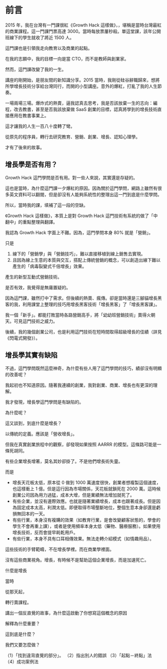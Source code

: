 # 前言

2015 年，我在台灣有一門課很紅《Growth Hack 這樣做》，，堪稱是當時台灣最紅的商業課程。這一門課門票高達 3000。當時每放票屢秒殺。單這堂課，該年公開班線下的學生就收了將近 1500 人。

這門課也是引領我走向教育以及商業的起點。

在我的志願中，我的目標一向是當 CTO，而不是教師與創業家。

然而，這門課改變了我的一生。

講座的剛開始，是朋友間的新知識分享。2015 當時，我剛從硅谷辭職歸來，想將所學增長技術分享給台灣同行，而開的小型講座。意外的爆紅，打亂了我的人生節奏。

一場兩場三場。爆炸式的熱賣，逼我認真去思考，我是否該放棄一生的志向：編程，改去教書，甚至是否我該放棄做 SaaS 創業的目標，認真將學到的增長技術直接應用在教書事業上。

這才讓我的人生一百八十度轉了彎。

從原先的程序員，轉行去研究教育、營銷、創業、增長、認知心理學。

才有了後來的故事。

## 增長學是否有用？

Growth Hack 這門學問是否有用。對一些人來說，其實還是存疑的。

這也是當時，為什麼這門課一夕爆紅的原因。因為關於這門學問，網路上雖然有很多英文資料可以翻閱，但是卻沒有人能夠系統性的整理出這一門到底是什麼學問。

所以，當時我的課，填補了這一段的空缺。


《Growth Hack 這樣做》，本質上是對 Growth Hack 這門技術有系統的做了「中翻中」的重點整理與翻譯。

我認為 Growth Hack 字面上不難。因為，這門學問本身 80% 就是「營銷」。

只是

1. 線下的「營銷學」與「營銷技巧」，難以直接移植到線上銷售去實現。
2. 且因為線上生意的本質與交互，搭配上傳統營銷的概念，可以創造出線下難以產生的「病毒裂變式千倍增長」效果。

產生的新型互動式營銷技術。

是否有效，我覺得是無庸置疑的。

因為這門課，雖然打中了需求。但後續的熱賣、瘋傳。卻是當時還是三腳貓增長黑客的我，利用課堂上整理的技巧用增長黑客技術「增長黑客」了「增長黑客課」。

我一個「新手」。都能打敗當時各路營銷高手，將「幼幼班營銷技術」賣得火朝天。可見這門技術之威力。

後續，我的幾個創業公司，也是利用這門技術在短時間取得超級增長的佳績（詳見《閃電式開發》）。

## 增長學其實有缺陷

不過，這門學問既然這麼神奇，為什麼有些人用了這門學問的技巧，績卻沒有明顯的改善呢？

我起初也不知道原因。隨著我連續的創業，我對創業、商業、增長也有更深的理解。

我才發現，增長學這門學問是有缺陷的。

為什麼呢？

這又談到，到底什麼是增長？

以傳統的定義。應該是「營收增長」。

但我在真實創業旅程中的觀察，卻發現如果按照 AARRR 的模型。這條路可能是一條死胡同。

有些企業增長增著，莫名其妙卻掛了。不是他們增長術失靈。

而是

* 增長天花板太低，原本從 0 做到 1000 萬速度很快，創業者想複製這個速度，也這樣衝上 1 億。但是這行因為市場關係，天花板就鎖死在 2000 萬。這時候創業公司因為用力過猛，成本大增，但是業績無法增加就死了。
* 有些企業，並沒有邊際效應。也就是隨著業績增長，成本也跟著成長。但是因為固定成本太高，利潤太低。即便取得市場壟斷地位，整個生意本身卻還是虧損無回本的一天。
* 有些行業，本身沒有複購的效果（如教育行業，是會改變顧客狀態的，學會的學生不會再重上課），或者是使用頻率本身太低（藥物、醫療服務）。如果使用增長技術，反而會提早耗乾用戶。
* 有些行業，本身不具有口耳相傳效果。無法走轉介紹模式（如情趣用品）。

這些技術的手臂範疇，不在增長學裡。而在商業學裡面。

沒有這些商業視角。增長，有時候不是幫助這個企業增長，而是加速死亡。



什麼是增長

當時

從那天起，

轉行賣課程。


講出一個反直覺的故事，為什麼這啟動了你想寫這個概念的原因

解釋為什麼重要？

這到底是什麼？

我們又要怎麼做？

（1）「找到違背直覺的部分」。
（2）指出別人的錯誤
（3）「起點－終點」法
（4）成功案例法
